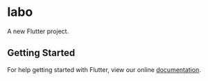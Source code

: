 # labo

A new Flutter project.

## Getting Started

For help getting started with Flutter, view our online
[documentation](https://flutter.io/).
